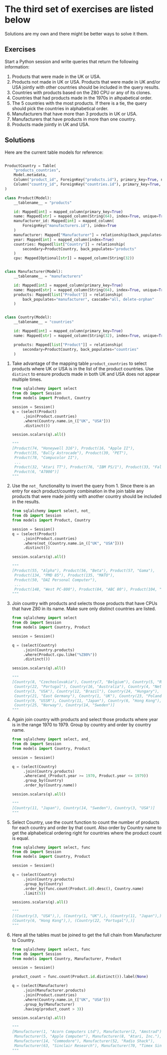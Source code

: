 # The third set of exercises are listed below

Solutions are my own and there might be better ways to solve it them.

## Exercises

Start a Python session and write queries that return the following information:

1. Products that were made in the UK or USA.
2. Products not made in UK or USA. Products that were made in UK and/or USA
   jointly with other countries should be included in the query results.
3. Countries with products based on the Z80 CPU or any of its clones.
4. Countries that had products made in the 1970s in alhpabetical order.
5. The 5 countries with the most products. If there is a tie, the query should
   pick the countries in alphabetical order.
6. Manufacturers that have more than 3 products in UK or USA.
7. Manufacturers that have products in more than one country.
8. Products made jointly in UK and USA.

## Solutions

Here are the current table models for reference:

```python

ProductCountry = Table(
    "products_countries",
    Model.metadata,
    Column("product_id", ForeignKey("products.id"), primary_key=True, nullable=False),
    Column("country_id", ForeignKey("countries.id"), primary_key=True, nullable=False),
)

class Product(Model):
    __tablename__ = "products"

    id: Mapped[int] = mapped_column(primary_key=True)  
    name: Mapped[str] = mapped_column(String(64), index=True, unique=True)
    manufacturer_id: Mapped[int] = mapped_column(
        ForeignKey("manufacturers.id"), index=True
    )
    manufacturer: Mapped["Manufacturer"] = relationship(back_populates="products")
    year: Mapped[int] = mapped_column(index=True)
    countries: Mapped[list["Country"]] = relationship(
        secondary=ProductCountry, back_populates="products"
    )
    cpu: Mapped[Optional[str]] = mapped_column(String(32))


class Manufacturer(Model):
    __tablename__ = "manufacturers"

    id: Mapped[int] = mapped_column(primary_key=True)
    name: Mapped[str] = mapped_column(String(64), index=True, unique=True)
    products: Mapped[list["Product"]] = relationship(
        back_populates="manufacturer", cascade="all, delete-orphan"
    )


class Country(Model):
    __tablename__ = "countries"

    id: Mapped[int] = mapped_column(primary_key=True)
    name: Mapped[str] = mapped_column(String(32), index=True, unique=True)

    products: Mapped[list["Product"]] = relationship(
        secondary=ProductCountry, back_populates="countries"
    )

```

1. Take advantage of the mapping table `product_countries` to select products
   where UK or USA is in the list of the product countries. Use `distinct` to
   ensure products made in both UK and USA does not appear multiple times.

   ```python
   from sqlalchemy import select
   from db import Session
   from models import Product, Country

   session = Session()
   q = (select(Product)
        .join(Product.countries)
        .where(Country.name.in_(["UK", "USA"]))
        .distinct())

   session.scalars(q).all()

   """
   [Product(74, "Honeywell 316"), Product(16, "Apple II"),
    Product(35, "Bally Astrocade"), Product(39, "PET"),
    Product(78, "Compucolor II"),
    ...
    Product(32, "Atari TT"), Product(76, "IBM PS/1"), Product(33, "Falcon"),
    Product(6, "A7000")]
   """
   ```

2. Use the `not_` functionality to invert the query from 1. Since there is an
   entry for each product/country combination in the join table any products
   that were made jointly with another country should be included in the
   results.

   ```python
   from sqlalchemy import select, not_
   from db import Session
   from models import Product, Country

   session = Session()
   q = (select(Product)
        .join(Product.countries)
        .where(not_(Country.name.in_(["UK", "USA"])))
        .distinct())

   session.scalars(q).all()

   """
   [Product(55, "Alpha"), Product(56, "Beta"), Product(57, "Gama"),
    Product(134, "PMD 85"), Product(135, "MAŤO"),
    Product(50, "DAI Personal Computer"),
    ...
    Product(148, "West PC-800"), Product(84, "ABC 80"), Product(104, "Euro PC")]
   """
   ```

3. Join country with products and selects those products that have CPUs that
   have Z80 in its name. Make sure only distinct countries are listed.

   ```python
   from sqlalchemy import select
   from db import Session
   from models import Country, Product

   session = Session()

   q = (select(Country)
        .join(Country.products)
        .where(Product.cpu.like("%Z80%"))
        .distinct())

   session.scalars(q).all()

   """
   [Country(8, "Czechoslovakia"), Country(7, "Belgium"), Country(5, "Romania"),
    Country(22, "Portugal"), Country(16, "Australia"), Country(4, "Netherlands"),
    Country(3, "USA"), Country(12, "Brazil"), Country(24, "Hungary"),
    Country(21, "East Germany"), Country(1, "UK"), Country(23, "Poland"),
    Country(9, "USSR"), Country(11, "Japan"), Country(6, "Hong Kong"),
    Country(25, "Norway"), Country(14, "Sweden")]
   """
   ```

4. Again join country with products and select those products where year is
   in the range 1970 to 1979. Group by country and order by country name.

   ```python
   from sqlalchemy import select, and_
   from db import Session
   from models import Country, Product

   session = Session()

   q = (select(Country)
        .join(Country.products)
        .where(and_(Product.year >= 1970, Product.year <= 1979))
        .group_by(Country)
        .order_by(Country.name))

   session.scalars(q).all()

   """
   [Country(11, "Japan"), Country(14, "Sweden"), Country(3, "USA")]
   """
   ```

5. Select Country, use the count function to count the number of products for
   each country and order by that count. Also order by Country name to get the
   alphabetical ordering right for countries where the product count is equal.

   ```python
   from sqlalchemy import select, func
   from db import Session
   from models import Country, Product

   session = Session()
   
   q = (select(Country)
        .join(Country.products)
        .group_by(Country)
        .order_by(func.count(Product.id).desc(), Country.name)
        .limit(5))

   sessions.scalars(q).all()

   """
   [(Country(3, "USA"),), (Country(1, "UK"),), (Country(11, "Japan"),),
   (Country(6, "Hong Kong"),), (Country(22, "Portugal"),)]
   """
   ```

6. Here all the tables must be joined to get the full chain from Manufacturer
   to Country.

   ```python
   from sqlalchemy import select, func
   from db import Session
   from models import Country, Manufacturer, Product

   session = Session()

   product_count = func.count(Product.id.distinct()).label(None)

   q = (select(Manufacturer)
        .join(Manufacturer.products)
        .join(Product.countries)
        .where(Country.name.in_(["UK", "USA"]))
        .group_by(Manufacturer)
        .having(product_count > 3))

   session.scalars(q).all()

   """
   [Manufacturer(1, "Acorn Computers Ltd"), Manufacturer(2, "Amstrad"),
    Manufacturer(5, "Apple Computer"), Manufacturer(8, "Atari, Inc."),
    Manufacturer(14, "Commodore"), Manufacturer(52, "Radio Shack"),
    Manufacturer(63, "Sinclair Research"), Manufacturer(70, "Timex Sinclair")]
   """
   ```
